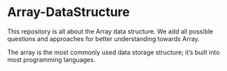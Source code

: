 # Array-DataStructure
This repository is all about the Array data structure. We add all possible questions and approaches for better understanding towards Array.

The array is the most commonly used data storage structure; it’s built into most programming languages.
